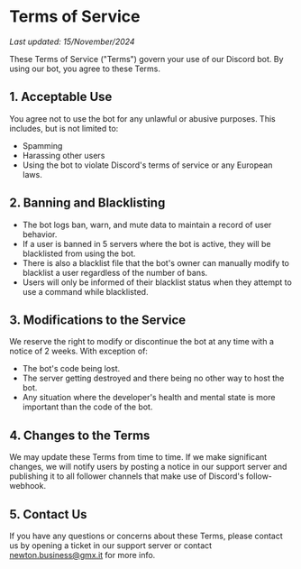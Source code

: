# Terms of Service

_Last updated: 15/November/2024_

These Terms of Service ("Terms") govern your use of our Discord bot. By using our bot, you agree to these Terms.

## 1. Acceptable Use

You agree not to use the bot for any unlawful or abusive purposes. This includes, but is not limited to:
- Spamming
- Harassing other users
- Using the bot to violate Discord's terms of service or any European laws.

## 2. Banning and Blacklisting

- The bot logs ban, warn, and mute data to maintain a record of user behavior.
- If a user is banned in 5 servers where the bot is active, they will be blacklisted from using the bot.
- There is also a blacklist file that the bot's owner can manually modify to blacklist a user regardless of the number of bans.
- Users will only be informed of their blacklist status when they attempt to use a command while blacklisted.

## 3. Modifications to the Service

We reserve the right to modify or discontinue the bot at any time with a notice of 2 weeks. With exception of:
- The bot's code being lost.
- The server getting destroyed and there being no other way to host the bot.
- Any situation where the developer's health and mental state is more important than the code of the bot.

## 4. Changes to the Terms

We may update these Terms from time to time. If we make significant changes, we will notify users by posting a notice in our support server and publishing it to all follower channels that make use of Discord's follow-webhook.

## 5. Contact Us

If you have any questions or concerns about these Terms, please contact us by opening a ticket in our support server or contact newton.business@gmx.it for more info.

